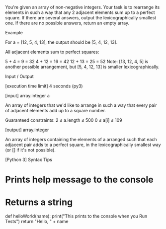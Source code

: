 You're given an array of non-negative integers. Your task is to rearrange its elements in such a way that any 2 adjacent elements sum up to a perfect square. If there are several answers, output the lexicographically smallest one. If there are no possible answers, return an empty array.

Example

For a = [12, 5, 4, 13], the output should be [5, 4, 12, 13].

All adjacent elements sum to perfect squares:

5 + 4 = 9 = 32
4 + 12 = 16 = 42
12 + 13 = 25 = 52
Note: [13, 12, 4, 5] is another possible arrangement, but [5, 4, 12, 13] is smaller lexicographically.

Input / Output

[execution time limit] 4 seconds (py3)

[input] array.integer a

An array of integers that we'd like to arrange in such a way that every pair of adjacent elements add up to a square number.

Guaranteed constraints:
2 ≤ a.length ≤ 500
0 ≤ a[i] ≤ 109

[output] array.integer

An array of integers containing the elements of a arranged such that each adjacent pair adds to a perfect square, in the lexicographically smallest way (or [] if it's not possible).

[Python 3] Syntax Tips

# Prints help message to the console
# Returns a string
def helloWorld(name):
    print("This prints to the console when you Run Tests")
    return "Hello, " + name
